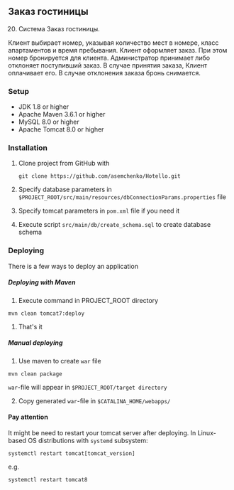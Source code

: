 ## Заказ гостиницы
20. Система Заказ гостиницы.

 Клиент выбирает номер, указывая
количество мест в номере, класс апартаментов и время пребывания.
Клиент оформляет заказ. При этом номер бронируется для клиента.
Администратор принимает либо отклоняет
поступивший заказ. В случае принятия заказа, Клиент оплачивает
его. В случае отклонения заказа бронь снимается.

### Setup
* JDK 1.8 or higher
* Apache Maven 3.6.1 or higher
* MySQL 8.0 or higher
* Apache Tomcat 8.0 or higher

### Installation
1. Clone project from GitHub with

    `git clone https://github.com/asemchenko/Hotello.git`
1. Specify database parameters in `$PROJECT_ROOT/src/main/resources/dbConnectionParams.properties` file
1. Specify tomcat parameters in `pom.xml` file if you need it
1. Execute script `src/main/db/create_schema.sql` to create database schema

### Deploying
There is a few ways to deploy an application
##### Deploying with Maven
1. Execute command in PROJECT_ROOT directory

  `mvn clean tomcat7:deploy`
1.  That's it

##### Manual deploying
1. Use maven to create `war` file

`mvn clean package`

`war`-file will appear in `$PROJECT_ROOT/target directory`

2. Copy generated `war`-file in `$CATALINA_HOME/webapps/`


#### Pay attention
It might be need to restart your tomcat server after deploying.
In Linux-based OS distributions with `systemd` subsystem:

`systemctl restart tomcat[tomcat_version]`

e.g.

`systemctl restart tomcat8`

